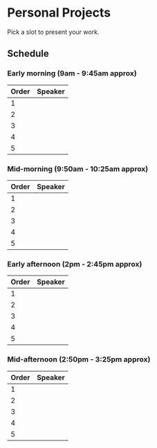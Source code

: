 # Personal Projects

Pick a slot to present your work. 

## Schedule

### Early morning (9am - 9:45am approx)

| Order | Speaker        |
| ----- | -------------- |
|   1   |                |
|   2   |                |
|   3   |                |
|   4   |                |
|   5   |                |

### Mid-morning (9:50am - 10:25am approx)

| Order | Speaker        |
| ----- | -------------- |
|   1   |                |
|   2   |                |
|   3   |                |
|   4   |                |
|   5   |                |


### Early afternoon (2pm - 2:45pm approx)

| Order | Speaker        |
| ----- | -------------- |
|   1   |                |
|   2   |                |
|   3   |                |
|   4   |                |
|   5   |                |

### Mid-afternoon (2:50pm - 3:25pm approx)

| Order | Speaker        |
| ----- | -------------- |
|   1   |                |
|   2   |                |
|   3   |                |
|   4   |                |
|   5   |                |
